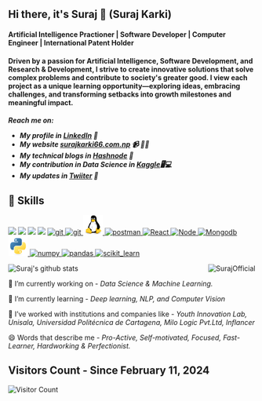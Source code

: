 ## Hi there, it's Suraj 👋 (Suraj Karki)
<h4>Artificial Intelligence Practioner | Software Developer | Computer Engineer | International Patent Holder</h4>
<h4>Driven by a passion for Artificial Intelligence, Software Development, and Research & Development, I strive to create innovative solutions that solve complex problems and contribute to society's greater good. I view each project as a unique learning opportunity—exploring ideas, embracing challenges, and transforming setbacks into growth milestones and meaningful impact.</h4>

<h5>Reach me on:
  
- My profile in <a href="https://www.linkedin.com/in/surajk66/">LinkedIn</a> 💼 
- My website <a href="https://surajkarki66.com.np/">surajkarki66.com.np</a> 📹 ✍🏾
- My technical blogs in <a href="https://savvysuraj.hashnode.dev/">Hashnode</a> 🏓
- My contribution in Data Science in <a href="https://www.kaggle.com/surajkarki66">Kaggle</a>🖥💻
- My updates in <a href="https://twitter.com/sankha_subhra18">Twiiter</a> 💬</h5>

## 🚀 Skills
<img src="https://img.shields.io/badge/python-%233776AB.svg?&style=flat-square&logo=python&logoColor=white" /> <img src="https://img.shields.io/badge/html-%23239120.svg?&style=flat-square&logo=html5&logoColor=white" /> <img src="https://img.shields.io/badge/css-%23239120.svg?&style=flat-square&logo=css3&logoColor=white" /> <img src="https://img.shields.io/badge/javascript-%23F7DF1E.svg?&style=flat-square&logo=javascript&logoColor=black" />
<a href="#/" target="_blank" rel="noreferrer"> <img src="https://cdn.jsdelivr.net/gh/devicons/devicon/icons/vscode/vscode-original.svg" alt="git" width="40" height="40"/> </a>
<a href="https://git-scm.com/" target="_blank" rel="noreferrer"> <img src="https://www.vectorlogo.zone/logos/git-scm/git-scm-icon.svg" alt="git" width="40" height="40"/> </a>
<a href="https://www.linux.org/" target="_blank" rel="noreferrer"> <img src="https://raw.githubusercontent.com/devicons/devicon/master/icons/linux/linux-original.svg" alt="linux" width="40" height="40"/> </a> 
<a href="https://postman.com" target="_blank" rel="noreferrer"> <img src="https://www.vectorlogo.zone/logos/getpostman/getpostman-icon.svg" alt="postman" width="40" height="40"/>    <a href="https://react.org" target="_blank" rel="noreferrer"> <img src="https://cdn.jsdelivr.net/gh/devicons/devicon/icons/react/react-original.svg" alt="React" width="40" height="40"/> <a href="https://nodejs.org" target="_blank" rel="noreferrer"> <img src="https://cdn.jsdelivr.net/gh/devicons/devicon/icons/nodejs/nodejs-original.svg" alt="Node" width="40" height="40"/><a href="https://www.mongodb.com" target="_blank" rel="noreferrer"> <img src="https://cdn.jsdelivr.net/gh/devicons/devicon/icons/mongodb/mongodb-original.svg" alt="Mongodb" width="40" height="40"/>  <a href="https://www.python.org" target="_blank"> <img src="https://github.com/devicons/devicon/blob/master/icons/python/python-original.svg" alt="python" width="40" height="40"/> </a> 
<a href="https://numpy.org/" target="_blank"> <img src="https://user-images.githubusercontent.com/50221806/86498201-a8bd8680-bd39-11ea-9d08-66b610a8dc01.png" alt="numpy" width="40" height="40"/> </a> 
<a href="https://pandas.pydata.org/" target="_blank"> <img src="https://pandas.pydata.org/static/img/pandas_secondary.svg?&style=flat-square&logo=python&logoColor=indigo" alt="pandas" width="40" height="40"/> </a> 
    <a href="https://scikit-learn.org/" target="_blank"> <img src="https://upload.wikimedia.org/wikipedia/commons/0/05/Scikit_learn_logo_small.svg" alt="scikit_learn" width="40" height="40"/> </a> 

![Suraj's github stats](https://github-readme-stats.vercel.app/api?username=surajkarki66&show_icons=true&theme=merko)<img align="right" src="https://github-readme-stats.vercel.app/api/top-langs?username=surajkarki66&show_icons=true&locale=en&layout=compact&theme=merko" alt="SurajOfficial" />

🔭 I’m currently working on - *Data Science & Machine Learning.*

🌱 I’m currently learning - *Deep learning, NLP, and Computer Vision*

👯 I’ve worked with institutions and companies like - *Youth Innovation Lab, Unisala, Universidad Politécnica de Cartagena, Milo Logic Pvt.Ltd, Inflancer*

😄 Words that describe me - *Pro-Active, Self-motivated, Focused, Fast-Learner, Hardworking & Perfectionist.*

## Visitors Count - Since February 11, 2024
 ![Visitor Count](https://profile-counter.glitch.me/{surajkarki66}/count.svg)
